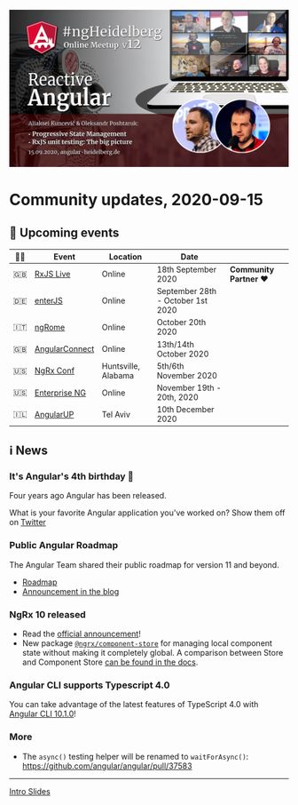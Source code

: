 ![Banner](ngHeidelbergv12.jpg)

# Community updates, 2020-09-15

## 📅 Upcoming events

| 🏳️‍🌈 | Event | Location | Date | |
|------|------|-----|------|-----|
| 🇬🇧 | [RxJS Live](https://www.rxjs.live/) | Online | 18th September 2020 | **Community Partner ❤️** |
| 🇩🇪 | [enterJS](https://enterjs.de/) | Online | September 28th - October 1st 2020 | |
| 🇮🇹 | [ngRome](https://ngrome.io/) | Online | October 20th 2020 | |
| 🇬🇧 | [AngularConnect](https://angularconnect.com/) | Online | 13th/14th October 2020 | |
| 🇺🇸 | [NgRx Conf](https://conf.ngrx.io/) | Huntsville, Alabama | 5th/6th November 2020 | |
| 🇺🇸 | [Enterprise NG](https://www.ng-conf.org/) | Online | November 19th - 20th, 2020 | |
| 🇮🇱 | [AngularUP](https://angular-up.com/) | Tel Aviv | 10th December 2020 | |



## ℹ️ News

### It's Angular's 4th birthday 🎂

Four years ago Angular has been released.

What is your favorite Angular application you've worked on? Show them off on [Twitter](https://twitter.com/angular/status/1305565655811457024)

### Public Angular Roadmap

The Angular Team shared their public roadmap for version 11 and beyond.

* [Roadmap](https://angular.io/guide/roadmap)
* [Announcement in the blog](https://blog.angular.io/a-roadmap-for-angular-1b4fa996a771)

### NgRx 10 released

* Read the [official announcement](https://medium.com/ngrx/announcing-ngrx-version-10-new-packages-for-local-component-state-and-reactive-components-swag-62bedda0be91)!
* New package [`@ngrx/component-store`](https://ngrx.io/guide/component-store) for managing local component state without making it completely global. A comparison between Store and Component Store [can be found in the docs](https://ngrx.io/guide/component-store/comparison).

### Angular CLI supports Typescript 4.0

You can take advantage of the latest features of TypeScript 4.0 with [Angular CLI 10.1.0](https://github.com/angular/angular/blob/master/CHANGELOG.md?linkId=99387909#1010-2020-09-02)!

### More

* The `async()` testing helper will be renamed to `waitForAsync()`: https://github.com/angular/angular/pull/37583

----

<!--
## Promo codes:


<img src="logos/rxjs-live.png" width="40%" alt="RxJS Live logo">

**Promo code:** `ngheidelberg` – with this promo-code, you'll get a 20% discount on the conference tickets.  

-->


[Intro Slides](https://docs.google.com/presentation/d/1GtejS4ay-xtnxQaqBfH_2OP25LoqqBjFAHprnJKLWrQ/edit?usp=sharing)

